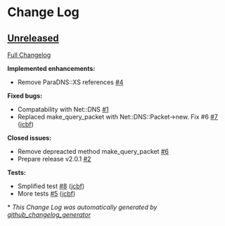 # Change Log

## [Unreleased](https://github.com/jcbf/ParaDNS/tree/HEAD)

[Full Changelog](https://github.com/jcbf/ParaDNS/compare/394720e131f87406c870cafaa617cc2628913f19...v2.0.1)

**Implemented enhancements:**

- Remove ParaDNS::XS references [\#4](https://github.com/jcbf/ParaDNS/issues/4)

**Fixed bugs:**

- Compatability with Net::DNS [\#1](https://github.com/jcbf/ParaDNS/issues/1)
- Replaced make\_query\_packet with Net::DNS::Packet-\>new. Fix \#6 [\#7](https://github.com/jcbf/ParaDNS/pull/7) ([jcbf](https://github.com/jcbf))

**Closed issues:**

- Remove depreacted method make\_query\_packet [\#6](https://github.com/jcbf/ParaDNS/issues/6)
- Prepare release v2.0.1 [\#2](https://github.com/jcbf/ParaDNS/issues/2)

**Tests:**

- Smplified test [\#8](https://github.com/jcbf/ParaDNS/pull/8) ([jcbf](https://github.com/jcbf))
- More tests [\#5](https://github.com/jcbf/ParaDNS/pull/5) ([jcbf](https://github.com/jcbf))


\* *This Change Log was automatically generated by [github_changelog_generator](https://github.com/skywinder/Github-Changelog-Generator)*
